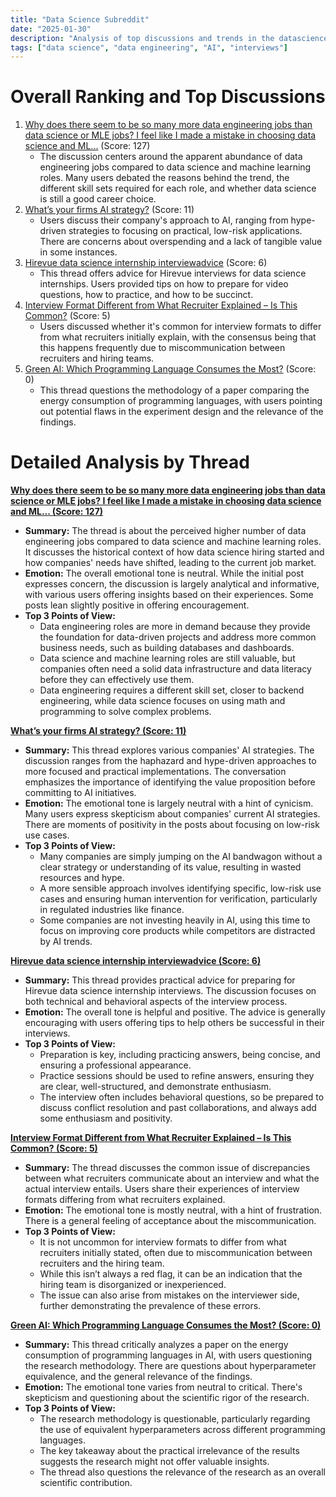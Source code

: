 ```yaml
---
title: "Data Science Subreddit"
date: "2025-01-30"
description: "Analysis of top discussions and trends in the datascience subreddit"
tags: ["data science", "data engineering", "AI", "interviews"]
---
```


# Overall Ranking and Top Discussions
1.  [Why does there seem to be so many more data engineering jobs than data science or MLE jobs? I feel like I made a mistake in choosing data science and ML...](https://www.reddit.com/r/datascience/comments/1iderhl/why_does_there_seem_to_be_so_many_more_data/) (Score: 127)
    *   The discussion centers around the apparent abundance of data engineering jobs compared to data science and machine learning roles. Many users debated the reasons behind the trend, the different skill sets required for each role, and whether data science is still a good career choice.
2.  [What’s your firms AI strategy?](https://www.reddit.com/r/datascience/comments/1idu5it/whats_your_firms_ai_strategy/) (Score: 11)
    *   Users discuss their company's approach to AI, ranging from hype-driven strategies to focusing on practical, low-risk applications. There are concerns about overspending and a lack of tangible value in some instances.
3.  [Hirevue data science internship interviewadvice](https://www.reddit.com/r/datascience/comments/1idqgi8/hirevue_data_science_internship_interviewadvice/) (Score: 6)
    *   This thread offers advice for Hirevue interviews for data science internships. Users provided tips on how to prepare for video questions, how to practice, and how to be succinct.
4.  [Interview Format Different from What Recruiter Explained – Is This Common?](https://www.reddit.com/r/datascience/comments/1idtj2m/interview_format_different_from_what_recruiter/) (Score: 5)
    *   Users discussed whether it's common for interview formats to differ from what recruiters initially explain, with the consensus being that this happens frequently due to miscommunication between recruiters and hiring teams.
5.  [Green AI: Which Programming Language Consumes the Most?](https://doi.org/10.48550/arXiv.2501.14776) (Score: 0)
    *   This thread questions the methodology of a paper comparing the energy consumption of programming languages, with users pointing out potential flaws in the experiment design and the relevance of the findings.

# Detailed Analysis by Thread
**[Why does there seem to be so many more data engineering jobs than data science or MLE jobs? I feel like I made a mistake in choosing data science and ML... (Score: 127)](https://www.reddit.com/r/datascience/comments/1iderhl/why_does_there_seem_to_be_so_many_more_data/)**
*   **Summary:** The thread is about the perceived higher number of data engineering jobs compared to data science and machine learning roles. It discusses the historical context of how data science hiring started and how companies' needs have shifted, leading to the current job market.
*   **Emotion:** The overall emotional tone is neutral. While the initial post expresses concern, the discussion is largely analytical and informative, with various users offering insights based on their experiences. Some posts lean slightly positive in offering encouragement.
*   **Top 3 Points of View:**
    *   Data engineering roles are more in demand because they provide the foundation for data-driven projects and address more common business needs, such as building databases and dashboards.
    *   Data science and machine learning roles are still valuable, but companies often need a solid data infrastructure and data literacy before they can effectively use them.
    *   Data engineering requires a different skill set, closer to backend engineering, while data science focuses on using math and programming to solve complex problems.

**[What’s your firms AI strategy? (Score: 11)](https://www.reddit.com/r/datascience/comments/1idu5it/whats_your_firms_ai_strategy/)**
*   **Summary:** This thread explores various companies' AI strategies. The discussion ranges from the haphazard and hype-driven approaches to more focused and practical implementations. The conversation emphasizes the importance of identifying the value proposition before committing to AI initiatives.
*   **Emotion:** The emotional tone is largely neutral with a hint of cynicism. Many users express skepticism about companies' current AI strategies. There are moments of positivity in the posts about focusing on low-risk use cases.
*   **Top 3 Points of View:**
    *   Many companies are simply jumping on the AI bandwagon without a clear strategy or understanding of its value, resulting in wasted resources and hype.
    *   A more sensible approach involves identifying specific, low-risk use cases and ensuring human intervention for verification, particularly in regulated industries like finance.
    *   Some companies are not investing heavily in AI, using this time to focus on improving core products while competitors are distracted by AI trends.

**[Hirevue data science internship interviewadvice (Score: 6)](https://www.reddit.com/r/datascience/comments/1idqgi8/hirevue_data_science_internship_interviewadvice/)**
*   **Summary:** This thread provides practical advice for preparing for Hirevue data science internship interviews. The discussion focuses on both technical and behavioral aspects of the interview process.
*  **Emotion:** The overall tone is helpful and positive. The advice is generally encouraging with users offering tips to help others be successful in their interviews.
*   **Top 3 Points of View:**
    *   Preparation is key, including practicing answers, being concise, and ensuring a professional appearance.
    *   Practice sessions should be used to refine answers, ensuring they are clear, well-structured, and demonstrate enthusiasm.
    *   The interview often includes behavioral questions, so be prepared to discuss conflict resolution and past collaborations, and always add some enthusiasm and positivity.

**[Interview Format Different from What Recruiter Explained – Is This Common? (Score: 5)](https://www.reddit.com/r/datascience/comments/1idtj2m/interview_format_different_from_what_recruiter/)**
*  **Summary:** The thread discusses the common issue of discrepancies between what recruiters communicate about an interview and what the actual interview entails. Users share their experiences of interview formats differing from what recruiters explained.
*  **Emotion:** The emotional tone is mostly neutral, with a hint of frustration.  There is a general feeling of acceptance about the miscommunication.
*   **Top 3 Points of View:**
    *   It is not uncommon for interview formats to differ from what recruiters initially stated, often due to miscommunication between recruiters and the hiring team.
    *   While this isn’t always a red flag, it can be an indication that the hiring team is disorganized or inexperienced.
    *   The issue can also arise from mistakes on the interviewer side, further demonstrating the prevalence of these errors.

**[Green AI: Which Programming Language Consumes the Most? (Score: 0)](https://doi.org/10.48550/arXiv.2501.14776)**
*   **Summary:**  This thread critically analyzes a paper on the energy consumption of programming languages in AI, with users questioning the research methodology. There are questions about hyperparameter equivalence, and the general relevance of the findings.
*   **Emotion:** The emotional tone varies from neutral to critical. There's skepticism and questioning about the scientific rigor of the research.
*   **Top 3 Points of View:**
    *   The research methodology is questionable, particularly regarding the use of equivalent hyperparameters across different programming languages.
    *   The key takeaway about the practical irrelevance of the results suggests the research might not offer valuable insights.
    *   The thread also questions the relevance of the research as an overall scientific contribution.
